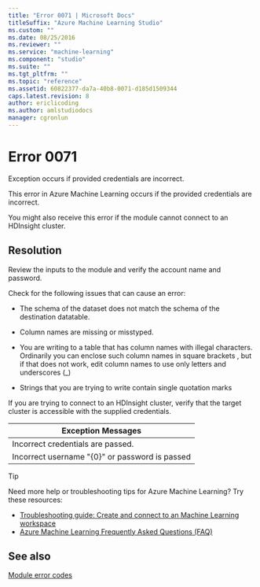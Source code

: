 ```yaml
---
title: "Error 0071 | Microsoft Docs"
titleSuffix: "Azure Machine Learning Studio"
ms.custom: ""
ms.date: 08/25/2016
ms.reviewer: ""
ms.service: "machine-learning"
ms.component: "studio"
ms.suite: ""
ms.tgt_pltfrm: ""
ms.topic: "reference"
ms.assetid: 60822377-da7a-40b8-0071-d185d1509344
caps.latest.revision: 8
author: ericlicoding
ms.author: amlstudiodocs
manager: cgronlun
---
```

# Error 0071  
 Exception occurs if provided credentials are incorrect.  
  
 This error in Azure Machine Learning occurs if the provided credentials are incorrect.  
  
 You might also receive this error if the module cannot connect to an HDInsight cluster.  
  
## Resolution  
 Review the inputs to the module and verify the account name and password.  
  
 Check for the following issues that can cause an error:  
  
-   The schema of the dataset does not match the schema of the destination datatable.  
  
-   Column names are missing or misstyped.  
  
-   You are writing to a table that has column names with illegal characters. Ordinarily you can enclose such column names in square brackets , but if that does not work, edit column names to use only letters and underscores (_)  
  
-   Strings that you are trying to write contain single quotation marks  
  
 If you are trying to connect to an HDInsight cluster, verify that the target cluster is accessible with the supplied credentials.  
  
|Exception Messages|  
|------------------------|  
|Incorrect credentials are passed.|  
|Incorrect username "{0}" or password is passed|  
  
 > [!TIP]
 >  Need more help or troubleshooting tips for Azure Machine Learning? Try these resources:  
 >  
 >  -  [Troubleshooting guide: Create and connect to an Machine Learning workspace](https://azure.microsoft.com/documentation/articles/machine-learning-troubleshooting-creating-ml-workspace/)  
 >  -  [Azure Machine Learning Frequently Asked Questions (FAQ)](https://azure.microsoft.com/documentation/articles/machine-learning/studio/faq/)  
  
## See also  
 [Module error codes](../machine-learning-module-error-codes.md)